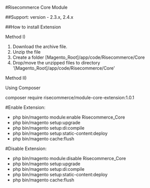 #Risecommerce Core Module

##Support: 
version - 2.3.x, 2.4.x

##How to install Extension

Method I)

1. Download the archive file.
2. Unzip the file
3. Create a folder [Magento_Root]/app/code/Risecommerce/Core
4. Drop/move the unzipped files to directory '[Magento_Root]/app/code/Risecommerce/Core'

Method II)

Using Composer 

composer require risecommerce/module-core-extension:1.0.1

#Enable Extension:
- php bin/magento module:enable Risecommerce_Core
- php bin/magento setup:upgrade
- php bin/magento setup:di:compile
- php bin/magento setup:static-content:deploy
- php bin/magento cache:flush

#Disable Extension:
- php bin/magento module:disable Risecommerce_Core
- php bin/magento setup:upgrade
- php bin/magento setup:di:compile
- php bin/magento setup:static-content:deploy
- php bin/magento cache:flush

